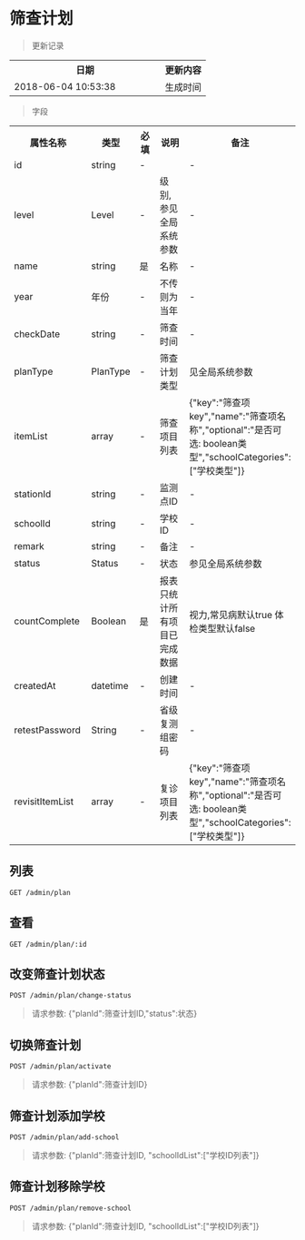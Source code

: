 # 筛查计划

> 更新记录

<table>
    <tr>
        <th style="width:250px;">日期</th>
        <th>更新内容</th>
    </tr>
    <tr>
        <td>2018-06-04 10:53:38</td>
        <td>生成时间</td>
    </tr>
</table>

> 字段

<table>
    <tr>
        <th style="width:150px;">属性名称</th>
        <th style="width:60px;">类型</th>
        <th style="width:60px;">必填</th>
        <th style="width:200px;">说明</th>
        <th>备注</th>
    </tr>
    <tr>
        <td>id</td>
        <td>string</td>
        <td>-</td>
        <td></td>
        <td>-</td>
    </tr>
    <tr>
        <td>level</td>
        <td>Level</td>
        <td>-</td>
        <td>级别, 参见全局系统参数</td>
        <td>-</td>
    </tr>
    <tr>
        <td>name</td>
        <td>string</td>
        <td>是</td>
        <td>名称</td>
        <td>-</td>
    </tr>
    <tr>
        <td>year</td>
        <td>年份</td>
        <td>-</td>
        <td>不传则为当年</td>
        <td>-</td>
    </tr>
    <tr>
        <td>checkDate</td>
        <td>string</td>
        <td>-</td>
        <td>筛查时间</td>
        <td>-</td>
    </tr>
    <tr>
        <td>planType</td>
        <td>PlanType</td>
        <td>-</td>
        <td>筛查计划类型</td>
        <td>见全局系统参数</td>
    </tr>
    <tr>
        <td>itemList</td>
        <td>array</td>
        <td>-</td>
        <td>筛查项目列表</td>
        <td>{"key":"筛查项key","name":"筛查项名称","optional":"是否可选: boolean类型","schoolCategories":["学校类型"]}</td>
    </tr>
    <tr>
        <td>stationId</td>
        <td>string</td>
        <td>-</td>
        <td>监测点ID</td>
        <td>-</td>
    </tr>
    <tr>
        <td>schoolId</td>
        <td>string</td>
        <td>-</td>
        <td>学校ID</td>
        <td>-</td>
    </tr>
    <tr>
        <td>remark</td>
        <td>string</td>
        <td>-</td>
        <td>备注</td>
        <td>-</td>
    </tr>
    <tr>
        <td>status</td>
        <td>Status</td>
        <td>-</td>
        <td>状态</td>
        <td>参见全局系统参数</td>
    </tr>
    <tr>
        <td>countComplete</td>
        <td>Boolean</td>
        <td>是</td>
        <td>报表只统计所有项目已完成数据</td>
        <td>视力,常见病默认true 体检类型默认false</td>
    </tr>
    <tr>
        <td>createdAt</td>
        <td>datetime</td>
        <td>-</td>
        <td>创建时间</td>
        <td>-</td>
    </tr>
     <tr>
         <td>retestPassword</td>
         <td>String</td>
         <td>-</td>
         <td>省级复测组密码</td>
         <td>-</td>
     </tr>
     <tr>
         <td>revisitItemList</td>
         <td>array</td>
         <td>-</td>
         <td>复诊项目列表</td>
         <td>{"key":"筛查项key","name":"筛查项名称","optional":"是否可选: boolean类型","schoolCategories":["学校类型"]}</td>
     </tr>
</table>

## 列表

```
GET /admin/plan
```

## 查看

```
GET /admin/plan/:id
```

## 改变筛查计划状态

```
POST /admin/plan/change-status
```

> 请求参数: {"planId":筛查计划ID,"status":状态}

## 切换筛查计划

```
POST /admin/plan/activate
```

> 请求参数: {"planId":筛查计划ID}

## 筛查计划添加学校

```
POST /admin/plan/add-school
```

> 请求参数: {"planId":筛查计划ID, "schoolIdList":["学校ID列表"]}

## 筛查计划移除学校

```
POST /admin/plan/remove-school
```

> 请求参数: {"planId":筛查计划ID, "schoolIdList":["学校ID列表"]}